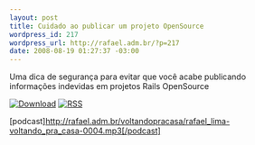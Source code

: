 ```yaml
--- 
layout: post
title: Cuidado ao publicar um projeto OpenSource
wordpress_id: 217
wordpress_url: http://rafael.adm.br/?p=217
date: 2008-08-19 01:27:37 -03:00
---
```

Uma dica de segurança para evitar que você acabe publicando informações indevidas em projetos Rails OpenSource

<a class="noborder" href="http://rafael.adm.br/voltandopracasa/rafael_lima-voltando_pra_casa-0004.mp3" title="Download"><img src="http://rafael.adm.br/wp-content/themes/rafael_lima-rockinblue/images/download_green.gif" border="0" alt="Download" /></a> <a class="noborder" href="http://feeds.feedburner.com/rafael_lima_podcast" title="RSS"><img src="http://rafael.adm.br/wp-content/themes/rafael_lima-rockinblue/images/icn-feed-16x16.png" border="0" alt="RSS" /></a>

[podcast]http://rafael.adm.br/voltandopracasa/rafael_lima-voltando_pra_casa-0004.mp3[/podcast]
